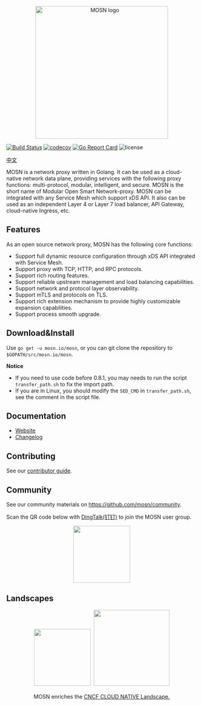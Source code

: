 <p align="center">
<img src="https://raw.githubusercontent.com/mosn/community/master/icons/png/mosn-labeled-horizontal.png" width="350" title="MOSN Logo" alt="MOSN logo">
</p>

[![Build Status](https://travis-ci.com/mosn/mosn.svg?branch=master)](https://travis-ci.com/mosn/mosn)
[![codecov](https://codecov.io/gh/mosn/mosn/branch/master/graph/badge.svg)](https://codecov.io/gh/mosn/mosn)
[![Go Report Card](https://goreportcard.com/badge/github.com/mosn/mosn)](https://goreportcard.com/report/github.com/mosn/mosn)
![license](https://img.shields.io/badge/license-Apache--2.0-green.svg)

[中文](README_ZH.md)

MOSN is a network proxy written in Golang. It can be used as a cloud-native network data plane, providing services with the following proxy functions:  multi-protocol, modular, intelligent, and secure. MOSN is the short name of Modular Open Smart Network-proxy. MOSN can be integrated with any Service Mesh which support xDS API. It also can be used as an independent Layer 4 or Layer 7 load balancer, API Gateway, cloud-native Ingress, etc.

## Features

As an open source network proxy, MOSN has the following core functions:

+ Support full dynamic resource configuration through xDS API integrated with Service Mesh.
+ Support proxy with TCP, HTTP, and RPC protocols.
+ Support rich routing features.
+ Support reliable upstream management and load balancing capabilities.
+ Support network and protocol layer observability.
+ Support mTLS and protocols on TLS.
+ Support rich extension mechanism to provide highly customizable expansion capabilities.
+ Support process smooth upgrade.
  
## Download&Install

Use `go get -u mosn.io/mosn`, or you can git clone the repository to `$GOPATH/src/mosn.io/mosn`.

**Notice**

- If you need to use code before 0.8.1, you may needs to run the script `transfer_path.sh` to fix the import path.
- If you are in Linux, you should modify the `SED_CMD` in `transfer_path.sh`, see the comment in the script file.

## Documentation

- [Website](https://mosn.io)
- [Changelog](CHANGELOG.md)

## Contributing

See our [contributor guide](CONTRIBUTING.md).

## Community

See our community materials on <https://github.com/mosn/community>.

Scan the QR code below with [DingTalk(钉钉)](https://www.dingtalk.com) to join the MOSN user group.

<p align="center">
<img src="https://gw.alipayobjects.com/mdn/rms_91f3e6/afts/img/A*NyEzRp3Xq28AAAAAAAAAAABkARQnAQ" width="150">
</p>


## Landscapes

<p align="center">
<img src="https://landscape.cncf.io/images/left-logo.svg" width="150"/>&nbsp;&nbsp;<img src="https://landscape.cncf.io/images/right-logo.svg" width="200"/>
<br/><br/>
MOSN enriches the <a href="https://landscape.cncf.io/landscape=observability-and-analysis&license=apache-license-2-0">CNCF CLOUD NATIVE Landscape.</a>
</p>

